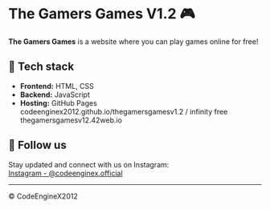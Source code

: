 # The Gamers Games V1.2 🎮

**The Gamers Games** is a website where you can play games online for free!

## 🔧 Tech stack

- **Frontend:** HTML, CSS  
- **Backend:** JavaScript
- **Hosting:** GitHub Pages codeenginex2012.github.io/thegamersgamesv1.2 / infinity free thegamersgamesv12.42web.io 

## 🔗 FoIIow us

Stay updated and connect with us on Instagram:  
[Instagram - @codeenginex.official](https://instagram.com/codeenginex.official)

---

© CodeEngineX2012
